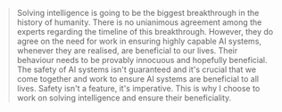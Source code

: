 > Solving intelligence is going to be the biggest breakthrough in the history of humanity. There is no unianimous agreement among the experts regarding the timeline of this breakthrough. However, they do agree on the need for work in ensuring highly capable AI systems, whenever they are realised, are beneficial to our lives. Their behaviour needs to be provably innocuous and hopefully beneficial. The safety of AI systems isn't guaranteed and it's crucial that we come together and work to ensure AI systems are beneficial to all lives. Safety isn't a feature, it's imperative. This is why I choose to work on solving intelligence and ensure their beneficiality.
